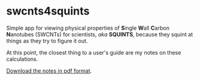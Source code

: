 swcnts4squints
==============

Simple app for viewing physical properties of **S**ingle **W**all
**C**arbon **N**anotubes (SWCNTs) for scientists, *aka* **SQUINTS**,
because they squint at things as they try to figure it out.

At this point, the closest thing to a user's guide are my notes
on these calculations.

[Download the notes in pdf format][dropbox link to notes].

[dropbox link to notes]: https://www.dropbox.com/s/2mt3ci92kmk8r88/bundle_calcs-round1.pdf
